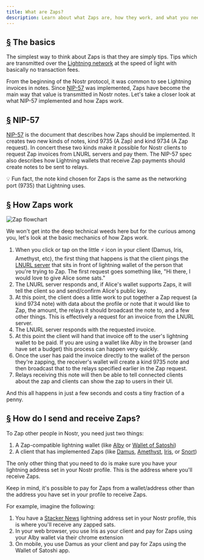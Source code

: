 ```yaml
---
title: What are Zaps?
description: Learn about what Zaps are, how they work, and what you need to use them on your Nostr client.
---
```


## [§](#the-basics) The basics

The simplest way to think about Zaps is that they are simply tips. Tips which are transmitted over the [Lightning network](https://www.investopedia.com/terms/l/lightning-network.asp) at the speed of light with basically no transaction fees.

From the beginning of the Nostr protocol, it was common to see Lightning invoices in notes. Since [NIP-57](https://github.com/nostr-protocol/nips/blob/master/57.md) was implemented, Zaps have become the main way that value is transmitted in Nostr notes. Let's take a closer look at what NIP-57 implemented and how Zaps work.

## [§](#nip-57) NIP-57

[NIP-57](https://github.com/nostr-protocol/nips/blob/master/57.md) is the document that describes how Zaps should be implemented. It creates two new kinds of notes, kind 9735 (A Zap) and kind 9734 (A Zap request). In concert these two kinds make it possible for Nostr clients to request Zap invoices from LNURL servers and pay them. The NIP-57 spec also describes how Lightning wallets that receive Zap payments should create notes to be sent to relays.

💡 Fun fact, the note kind chosen for Zaps is the same as the networking port (9735) that Lightning uses.

## [§](#how-zaps-work) How Zaps work

![Zap flowchart](/images/zap-flow.webp)

We won't get into the deep technical weeds here but for the curious among you, let's look at the basic mechanics of how Zaps work.

1. When you click or tap on the little ⚡ icon in your client (Damus, Iris, Amethyst, etc), the first thing that happens is that the client pings the [LNURL server](https://thebitcoinmanual.com/articles/what-is-ln-url-and-how-does-it-work/) that sits in front of lightning wallet of the person that you're trying to Zap. The first request goes something like, "Hi there, I would love to give Alice some sats."
2. The LNURL server responds and, if Alice's wallet supports Zaps, it will tell the client so and send/confirm Alice's public key.
3. At this point, the client does a little work to put together a Zap request (a kind 9734 note) with data about the profile or note that it would like to Zap, the amount, the relays it should broadcast the note to, and a few other things. This is effectively a request for an invoice from the LNURL server.
4. The LNURL server responds with the requested invoice.
5. At this point the client will hand that invoice off to the user's lightning wallet to be paid. If you are using a wallet like Alby in the browser (and have set a budget) this process can happen very quickly.
6. Once the user has paid the invoice directly to the wallet of the person they're zapping, the receiver's wallet will create a kind 9735 note and then broadcast that to the relays specified earlier in the Zap request.
7. Relays receiving this note will then be able to tell connected clients about the zap and clients can show the zap to users in their UI.

And this all happens in just a few seconds and costs a tiny fraction of a penny.

## [§](#how-to-send-and-receive) How do I send and receive Zaps?

To Zap other people in Nostr, you need just two things:

1. A Zap-compatible lightning wallet (like [Alby](https://getalby.com/) or [Wallet of Satoshi](https://www.walletofsatoshi.com/))
2. A client that has implemented Zaps (like [Damus](/en/guides/damus), [Amethyst](/en/guides/amethyst), [Iris](/en/guides/iris), or [Snort](https://snort.social))

The only other thing that you need to do is make sure you have your lightning address set in your Nostr profile. This is the address where you'll receive Zaps.

Keep in mind, it's possible to pay for Zaps from a wallet/address other than the address you have set in your profile to receive Zaps.

For example, imagine the following:

1. You have a [Stacker News](https://stacker.news/) lightning address set in your Nostr profile, this is where you'll receive any zapped sats.
2. In your web browser, you use Iris as your client and pay for Zaps using your Alby wallet via their chrome extension
3. On mobile, you use Damus as your client and pay for Zaps using the Wallet of Satoshi app.
